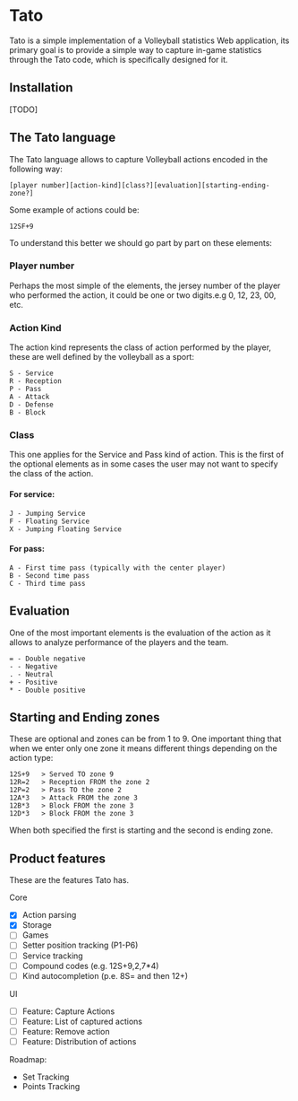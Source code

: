 # Tato

Tato is a simple implementation of a Volleyball statistics Web application, its primary goal is to provide a simple way to capture in-game statistics through the Tato code, which is specifically designed for it.

## Installation

[TODO]

## The Tato language

The Tato language allows to capture Volleyball actions encoded in the following way:
    
```
[player number][action-kind][class?][evaluation][starting-ending-zone?]
```

Some example of actions could be:
```
12SF+9
```

To understand this better we should go part by part on these elements:

### Player number

Perhaps the most simple of the elements, the jersey number of the player who performed the action, it could be one or two digits.e.g 0, 12, 23, 00, etc.


### Action Kind

The action kind represents the class of action performed by the player, these are well defined by the volleyball as a sport:

```
S - Service
R - Reception
P - Pass
A - Attack
D - Defense
B - Block
```

### Class

This one applies for the Service and Pass kind of action. This is the first of the optional elements as in some cases the user may not want to specify the class of the action.

#### For service:

```
J - Jumping Service
F - Floating Service
X - Jumping Floating Service
```

#### For pass:

```
A - First time pass (typically with the center player)
B - Second time pass
C - Third time pass
```

## Evaluation

One of the most important elements is the evaluation of the action as it allows to analyze performance of the players and the team.

```
= - Double negative
- - Negative
. - Neutral
+ - Positive
* - Double positive
```

## Starting and Ending zones

These are optional and zones can be from 1 to 9. One important thing that when we enter only one zone it means different things depending on the action type:

```
12S+9   > Served TO zone 9
12R=2   > Reception FROM the zone 2
12P=2   > Pass TO the zone 2
12A*3   > Attack FROM the zone 3
12B*3   > Block FROM the zone 3
12D*3   > Block FROM the zone 3
```

When both specified the first is starting and the second is ending zone.

## Product features

These are the features Tato has.

Core
- [x] Action parsing
- [x] Storage
- [ ] Games
- [ ] Setter position tracking (P1-P6)
- [ ] Service tracking
- [ ] Compound codes (e.g. 12S+9,2,7*4)
- [ ] Kind autocompletion (p.e. 8S= and then 12+)

UI
- [ ] Feature: Capture Actions
- [ ] Feature: List of captured actions
- [ ] Feature: Remove action
- [ ] Feature: Distribution of actions 

Roadmap:
- Set Tracking
- Points Tracking










